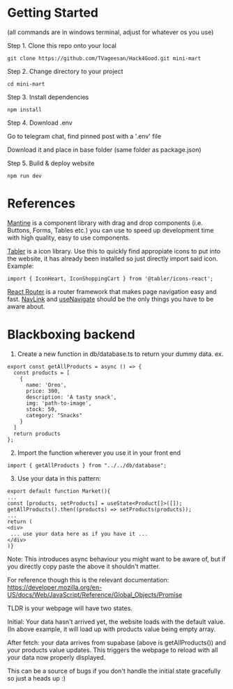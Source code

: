 # Getting Started

(all commands are in windows terminal, adjust for whatever os you use)

Step 1. Clone this repo onto your local 

`git clone https://github.com/TVageesan/Hack4Good.git mini-mart`

Step 2. Change directory to your project

`cd mini-mart`

Step 3. Install dependencies

`npm install`

Step 4. Download .env

Go to telegram chat, find pinned post with a '.env' file

Download it and place in base folder (same folder as package.json)

Step 5. Build & deploy website 

`npm run dev`

# References

[Mantine](https://mantine.dev/) is a component library with drag and drop components (i.e. Buttons, Forms, Tables etc.) you can use to speed up development time with high quality, easy to use components. 

[Tabler](https://tabler.io/icons) is a icon library. Use this to quickly find appropiate icons to put into the website, it has already been installed so just directly import said icon.
Example:

 `import { IconHeart, IconShoppingCart } from '@tabler/icons-react';`

[React Router](https://reactrouter.com/start/library/) is a router framework that makes page navigation easy and fast. [NavLink](https://reactrouter.com/start/library/navigating#navlink) and [useNavigate](https://reactrouter.com/start/library/navigating#usenavigate) should be the only things you have to be aware about.

# Blackboxing backend

1. Create a new function in db/database.ts to return your dummy data. 
ex.
```
export const getAllProducts = async () => {
  const products = [
    {
      name: 'Oreo',
      price: 300,
      description: 'A tasty snack',
      img: 'path-to-image',
      stock: 50,
      category: "Snacks"
    }
  ]
  return products
};

```

2. Import the function wherever you use it in your front end
```
import { getAllProducts } from "../../db/database";
```

3. Use your data in this pattern:
```
export default function Market(){
...
const [products, setProducts] = useState<Product[]>([]);
getAllProducts().then((products) => setProducts(products));
...
return (
<div>
 ... use your data here as if you have it ...
</div>
)}
```

Note: This introduces async behaviour you might want to be aware of, but if you directly copy paste the above it shouldn't matter.

For reference though this is the relevant documentation: https://developer.mozilla.org/en-US/docs/Web/JavaScript/Reference/Global_Objects/Promise

TLDR is your webpage will have two states.


Initial: Your data hasn't arrived yet, the website loads with the default value. (In above example, it will load up with products value being empty array.

After fetch: your data arrives from supabase (above is getAllProducts()) and your products value updates. This triggers the webpage to reload with all your data now properly displayed.

This can be a source of bugs if you don't handle the initial state gracefully so just a heads up :)
